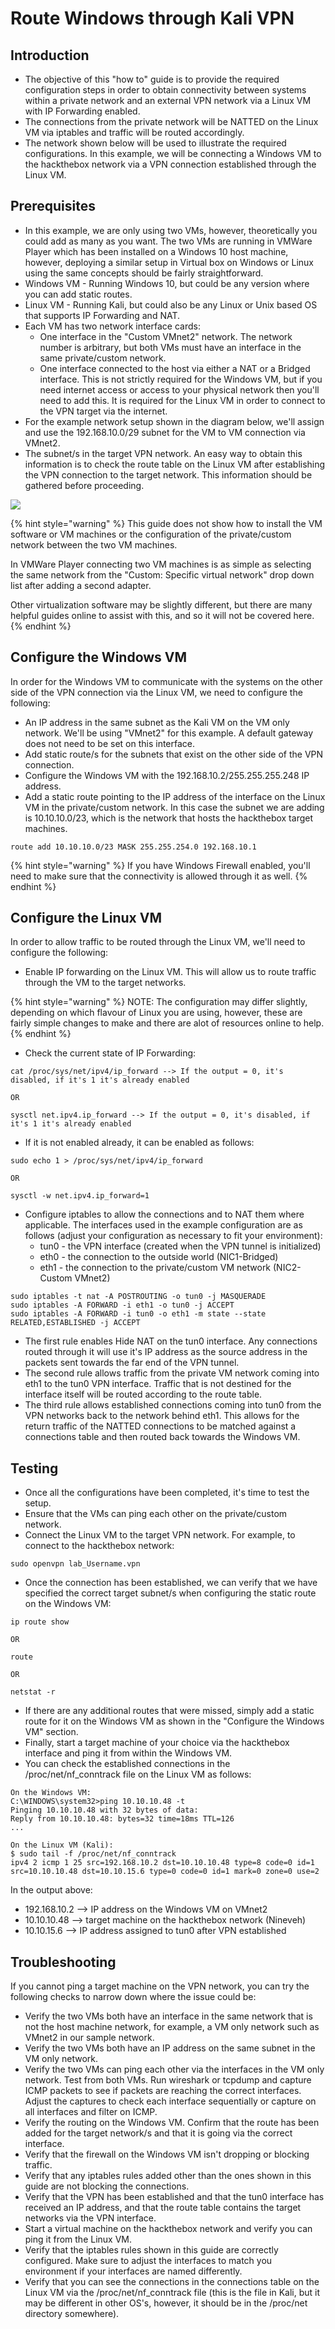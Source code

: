 # Route Windows through Kali VPN

## Introduction

* The objective of this "how to" guide is to provide the required configuration steps in order to obtain connectivity between systems within a private network and an external VPN network via a Linux VM with IP Forwarding enabled.
* The connections from the private network will be NATTED on the Linux VM via iptables and traffic will be routed accordingly.
* The network shown below will be used to illustrate the required configurations. In this example, we will be connecting a Windows VM to the hackthebox network via a VPN connection established through the Linux VM.

## Prerequisites

* In this example, we are only using two VMs, however, theoretically you could add as many as you want. The two VMs are running in VMWare Player which has been installed on a Windows 10 host machine, however, deploying a similar setup in Virtual box on Windows or Linux using the same concepts should be fairly straightforward.
* Windows VM - Running Windows 10, but could be any version where you can add static routes.
* Linux VM - Running Kali, but could also be any Linux or Unix based OS that supports IP Forwarding and NAT.
* Each VM has two network interface cards:&#x20;
  * One interface in the "Custom VMnet2" network. The network number is arbitrary, but both VMs must have an interface in the same private/custom network.
  * One interface connected to the host via either a NAT or a Bridged interface. This is not strictly required for the Windows VM, but if you need internet access or access to your physical network then you'll need to add this. It is required for the Linux VM in order to connect to the VPN target via the internet.
* For the example network setup shown in the diagram below, we'll assign and use the 192.168.10.0/29 subnet for the VM to VM connection via VMnet2.
* The subnet/s in the target VPN network. An easy way to obtain this information is to check the route table on the Linux VM after establishing the VPN connection to the target network. This information should be gathered before proceeding.

![](../../.gitbook/assets/ip\_forwarding1.JPG)

{% hint style="warning" %}
This guide does not show how to install the VM software or VM machines or the configuration of the private/custom network between the two VM machines.&#x20;

In VMWare Player connecting two VM machines is as simple as selecting the same network from the "Custom: Specific virtual network" drop down list after adding a second adapter.&#x20;

Other virtualization software may be slightly different, but there are many helpful guides online to assist with this, and so it will not be covered here.
{% endhint %}

## Configure the Windows VM

In order for the Windows VM to communicate with the systems on the other side of the VPN connection via the Linux VM, we need to configure the following:

* An IP address in the same subnet as the Kali VM on the VM only network. We'll be using "VMnet2" for this example. A default gateway does not need to be set on this interface.
* Add static route/s for the subnets that exist on the other side of the VPN connection.&#x20;
* Configure the Windows VM with the 192.168.10.2/255.255.255.248 IP address.
* Add a static route pointing to the IP address of the interface on the Linux VM in the private/custom network. In this case the subnet we are adding is 10.10.10.0/23, which is the network that hosts the hackthebox target machines.

```
route add 10.10.10.0/23 MASK 255.255.254.0 192.168.10.1
```

{% hint style="warning" %}
If you have Windows Firewall enabled, you'll need to make sure that the connectivity is allowed through it as well.
{% endhint %}

## Configure the Linux VM

In order to allow traffic to be routed through the Linux VM, we'll need to configure the following:

* Enable IP forwarding on the Linux VM. This will allow us to route traffic through the VM to the target networks.

{% hint style="warning" %}
NOTE: The configuration may differ slightly, depending on which flavour of Linux you are using, however, these are fairly simple changes to make and there are alot of resources online to help.
{% endhint %}

* Check the current state of IP Forwarding:

```
cat /proc/sys/net/ipv4/ip_forward --> If the output = 0, it's disabled, if it's 1 it's already enabled

OR

sysctl net.ipv4.ip_forward --> If the output = 0, it's disabled, if it's 1 it's already enabled

```

* If it is not enabled already, it can be enabled as follows:

```
sudo echo 1 > /proc/sys/net/ipv4/ip_forward

OR

sysctl -w net.ipv4.ip_forward=1

```

* Configure iptables to allow the connections and to NAT them where applicable. The interfaces used in the example configuration are as follows (adjust your configuration as necessary to fit your environment):
  * tun0 - the VPN interface (created when the VPN tunnel is initialized)
  * eth0 - the connection to the outside world (NIC1-Bridged)
  * eth1 - the connection to the private/custom VM network (NIC2-Custom VMnet2)

```
sudo iptables -t nat -A POSTROUTING -o tun0 -j MASQUERADE 
sudo iptables -A FORWARD -i eth1 -o tun0 -j ACCEPT 
sudo iptables -A FORWARD -i tun0 -o eth1 -m state --state RELATED,ESTABLISHED -j ACCEPT

```

* The first rule enables Hide NAT on the tun0 interface. Any connections routed through it will use it's IP address as the source address in the packets sent towards the far end of the VPN tunnel.
* The second rule allows traffic from the private VM network coming into eth1 to the tun0 VPN interface. Traffic that is not destined for the interface itself will be routed according to the route table.
* The third rule allows established connections coming into tun0 from the VPN networks back to the network behind eth1. This allows for the return traffic of the NATTED connections to be matched against a connections table and then routed back towards the Windows VM.

## Testing

* Once all the configurations have been completed, it's time to test the setup.
* Ensure that the VMs can ping each other on the private/custom network.
* Connect the Linux VM to the target VPN network. For example, to connect to the hackthebox network:

```
sudo openvpn lab_Username.vpn
```

* Once the connection has been established, we can verify that we have specified the correct target subnet/s when configuring the static route on the Windows VM:

```
ip route show

OR

route

OR

netstat -r

```

* If there are any additional routes that were missed, simply add a static route for it on the Windows VM as shown in the "Configure the Windows VM" section.
* Finally, start a target machine of your choice via the hackthebox interface and ping it from within the Windows VM.
* You can check the established connections in the /proc/net/nf\_conntrack file on the Linux VM as follows:&#x20;

```
On the Windows VM: 
C:\WINDOWS\system32>ping 10.10.10.48 -t
Pinging 10.10.10.48 with 32 bytes of data: 
Reply from 10.10.10.48: bytes=32 time=18ms TTL=126
...

On the Linux VM (Kali): 
$ sudo tail -f /proc/net/nf_conntrack
ipv4 2 icmp 1 25 src=192.168.10.2 dst=10.10.10.48 type=8 code=0 id=1 src=10.10.10.48 dst=10.10.15.6 type=0 code=0 id=1 mark=0 zone=0 use=2

```

In the output above:

* 192.168.10.2 --> IP address on the Windows VM on VMnet2
* 10.10.10.48 --> target machine on the hackthebox network (Nineveh)
* 10.10.15.6 --> IP address assigned to tun0 after VPN established

## Troubleshooting

If you cannot ping a target machine on the VPN network, you can try the following checks to narrow down where the issue could be:

* Verify the two VMs both have an interface in the same network that is not the host machine network, for example, a VM only network such as VMnet2 in our sample network.
* Verify the two VMs both have an IP address on the same subnet in the VM only network.
* Verify the two VMs can ping each other via the interfaces in the VM only network. Test from both VMs. Run wireshark or tcpdump and capture ICMP packets to see if packets are reaching the correct interfaces. Adjust the captures to check each interface sequentially or capture on all interfaces and filter on ICMP.
* Verify the routing on the Windows VM. Confirm that the route has been added for the target network/s and that it is going via the correct interface.
* Verify that the firewall on the Windows VM isn't dropping or blocking traffic.
* Verify that any iptables rules added other than the ones shown in this guide are not blocking the connections.
* Verify that the VPN has been established and that the tun0 interface has received an IP address, and that the route table contains the target networks via the VPN interface.
* Start a virtual machine on the hackthebox network and verify you can ping it from the Linux VM.
* Verify that the iptables rules shown in this guide are correctly configured. Make sure to adjust the interfaces to match you environment if your interfaces are named differently.&#x20;
* Verify that you can see the connections in the connections table on the Linux VM via the /proc/net/nf\_conntrack file (this is the file in Kali, but it may be different in other OS's, however, it should be in the /proc/net directory somewhere).

